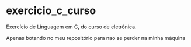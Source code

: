 # exercicio_c_curso
<p>Exercício de Linguagem em C, do curso de eletrônica.</p>
<p>Apenas botando no meu repositório para nao se perder na minha máquina</p>
